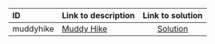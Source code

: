 | ID | Link to description | Link to solution |
|:---|:---|:---:|
| muddyhike | [Muddy Hike](https://open.kattis.com/problems/muddyhike) | [Solution](https://github.com/versenyi98/leetcode-solutions/tree/main/solutions/Muddy%20Hike)|
